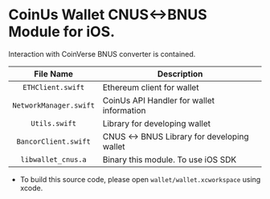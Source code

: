 # CoinUs Wallet CNUS<->BNUS Module for iOS.

Interaction with CoinVerse BNUS converter is contained.

| File Name  | Description |
|:----------:|-------------|
|`ETHClient.swift` | Ethereum client for wallet |
|`NetworkManager.swift` | CoinUs API Handler for wallet information |
|`Utils.swift` | Library for developing wallet |
|`BancorClient.swift` | CNUS <-> BNUS Library for developing wallet |
|`libwallet_cnus.a` | Binary this module. To use iOS SDK |

* To build this source code, please open `wallet/wallet.xcworkspace` using xcode.
